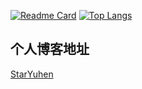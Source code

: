 [![Readme Card](https://github-readme-stats.vercel.app/api?username=StarYuhen&theme=vue&show_icons=true&count_private=true)](https://github.com/anuraghazra/github-readme-stats)
[![Top Langs](https://github-readme-stats.vercel.app/api/top-langs/?username=StarYuhen&layout=compact&exclude_repo=sumy7.github.io&theme=vue&show_icons=true&count_private=true)](https://github.com/anuraghazra/github-readme-stats)

## 个人博客地址
[StarYuhen](https://www.yuhenm.com/)
